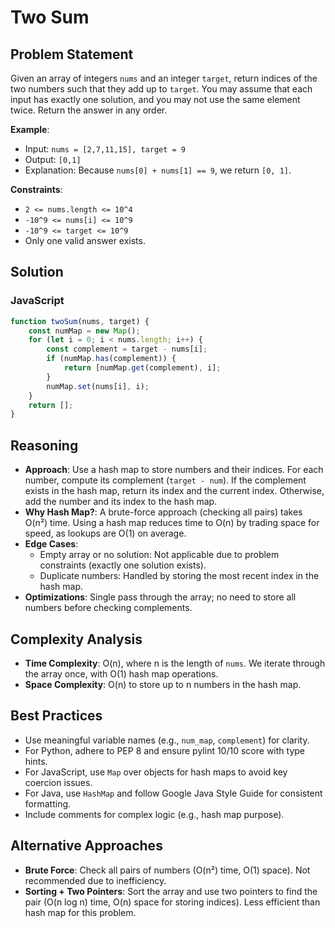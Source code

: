 # Two Sum

## Problem Statement
Given an array of integers `nums` and an integer `target`, return indices of the two numbers such that they add up to `target`. You may assume that each input has exactly one solution, and you may not use the same element twice. Return the answer in any order.

**Example**:
- Input: `nums = [2,7,11,15], target = 9`
- Output: `[0,1]`
- Explanation: Because `nums[0] + nums[1] == 9`, we return `[0, 1]`.

**Constraints**:
- `2 <= nums.length <= 10^4`
- `-10^9 <= nums[i] <= 10^9`
- `-10^9 <= target <= 10^9`
- Only one valid answer exists.

## Solution

### JavaScript
```javascript
function twoSum(nums, target) {
    const numMap = new Map();
    for (let i = 0; i < nums.length; i++) {
        const complement = target - nums[i];
        if (numMap.has(complement)) {
            return [numMap.get(complement), i];
        }
        numMap.set(nums[i], i);
    }
    return [];
}
```

## Reasoning
- **Approach**: Use a hash map to store numbers and their indices. For each number, compute its complement (`target - num`). If the complement exists in the hash map, return its index and the current index. Otherwise, add the number and its index to the hash map.
- **Why Hash Map?**: A brute-force approach (checking all pairs) takes O(n²) time. Using a hash map reduces time to O(n) by trading space for speed, as lookups are O(1) on average.
- **Edge Cases**:
  - Empty array or no solution: Not applicable due to problem constraints (exactly one solution exists).
  - Duplicate numbers: Handled by storing the most recent index in the hash map.
- **Optimizations**: Single pass through the array; no need to store all numbers before checking complements.

## Complexity Analysis
- **Time Complexity**: O(n), where n is the length of `nums`. We iterate through the array once, with O(1) hash map operations.
- **Space Complexity**: O(n) to store up to n numbers in the hash map.

## Best Practices
- Use meaningful variable names (e.g., `num_map`, `complement`) for clarity.
- For Python, adhere to PEP 8 and ensure pylint 10/10 score with type hints.
- For JavaScript, use `Map` over objects for hash maps to avoid key coercion issues.
- For Java, use `HashMap` and follow Google Java Style Guide for consistent formatting.
- Include comments for complex logic (e.g., hash map purpose).

## Alternative Approaches
- **Brute Force**: Check all pairs of numbers (O(n²) time, O(1) space). Not recommended due to inefficiency.
- **Sorting + Two Pointers**: Sort the array and use two pointers to find the pair (O(n log n) time, O(n) space for storing indices). Less efficient than hash map for this problem.